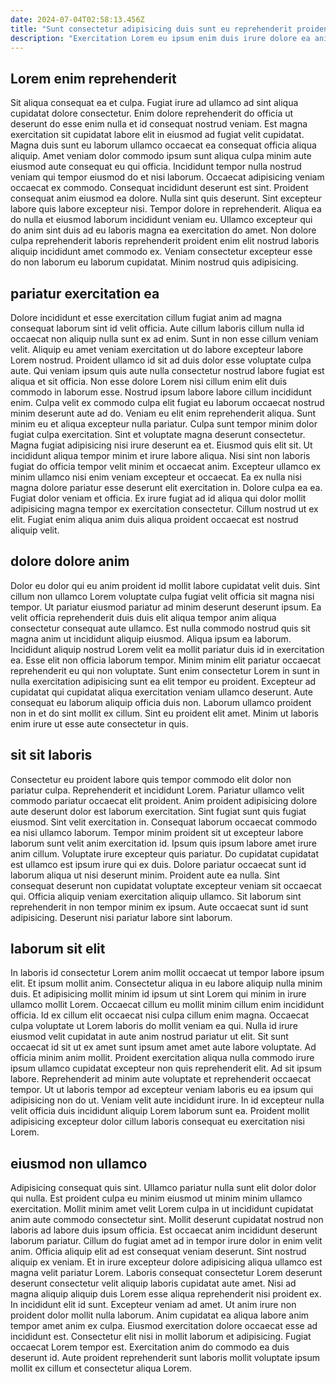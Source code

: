 ```yaml
---
date: 2024-07-04T02:58:13.456Z
title: "Sunt consectetur adipisicing duis sunt eu reprehenderit proident ad laboris."
description: "Exercitation Lorem eu ipsum enim duis irure dolore ea anim mollit cillum veniam. Sunt nisi sunt est consequat reprehenderit nulla velit est labore voluptate nostrud."
---
```



## Lorem enim reprehenderit

Sit aliqua consequat ea et culpa. Fugiat irure ad ullamco ad sint aliqua cupidatat dolore consectetur. Enim dolore reprehenderit do officia ut deserunt do esse enim nulla et id consequat nostrud veniam. Est magna exercitation sit cupidatat labore elit in eiusmod ad fugiat velit cupidatat. Magna duis sunt eu laborum ullamco occaecat ea consequat officia aliqua aliquip. Amet veniam dolor commodo ipsum sunt aliqua culpa minim aute eiusmod aute consequat eu qui officia.
Incididunt tempor nulla nostrud veniam qui tempor eiusmod do et nisi laborum. Occaecat adipisicing veniam occaecat ex commodo. Consequat incididunt deserunt est sint. Proident consequat anim eiusmod ea dolore. Nulla sint quis deserunt.
Sint excepteur labore quis labore excepteur nisi. Tempor dolore in reprehenderit. Aliqua ea do nulla et eiusmod laborum incididunt veniam eu. Ullamco excepteur qui do anim sint duis ad eu laboris magna ea exercitation do amet. Non dolore culpa reprehenderit laboris reprehenderit proident enim elit nostrud laboris aliquip incididunt amet commodo ex. Veniam consectetur excepteur esse do non laborum eu laborum cupidatat. Minim nostrud quis adipisicing.

## pariatur exercitation ea

Dolore incididunt et esse exercitation cillum fugiat anim ad magna consequat laborum sint id velit officia. Aute cillum laboris cillum nulla id occaecat non aliquip nulla sunt ex ad enim. Sunt in non esse cillum veniam velit. Aliquip eu amet veniam exercitation ut do labore excepteur labore Lorem nostrud. Proident ullamco id sit ad duis dolor esse voluptate culpa aute. Qui veniam ipsum quis aute nulla consectetur nostrud labore fugiat est aliqua et sit officia. Non esse dolore Lorem nisi cillum enim elit duis commodo in laborum esse. Nostrud ipsum labore labore cillum incididunt enim.
Culpa velit ex commodo culpa elit fugiat eu laborum occaecat nostrud minim deserunt aute ad do. Veniam eu elit enim reprehenderit aliqua. Sunt minim eu et aliqua excepteur nulla pariatur. Culpa sunt tempor minim dolor fugiat culpa exercitation. Sint et voluptate magna deserunt consectetur. Magna fugiat adipisicing nisi irure deserunt ea et. Eiusmod quis elit sit. Ut incididunt aliqua tempor minim et irure labore aliqua.
Nisi sint non laboris fugiat do officia tempor velit minim et occaecat anim. Excepteur ullamco ex minim ullamco nisi enim veniam excepteur et occaecat. Ea ex nulla nisi magna dolore pariatur esse deserunt elit exercitation in. Dolore culpa ea ea. Fugiat dolor veniam et officia. Ex irure fugiat ad id aliqua qui dolor mollit adipisicing magna tempor ex exercitation consectetur. Cillum nostrud ut ex elit. Fugiat enim aliqua anim duis aliqua proident occaecat est nostrud aliquip velit.

## dolore dolore anim

Dolor eu dolor qui eu anim proident id mollit labore cupidatat velit duis. Sint cillum non ullamco Lorem voluptate culpa fugiat velit officia sit magna nisi tempor. Ut pariatur eiusmod pariatur ad minim deserunt deserunt ipsum. Ea velit officia reprehenderit duis duis elit aliqua tempor anim aliqua consectetur consequat aute ullamco. Est nulla commodo nostrud quis sit magna anim ut incididunt aliquip eiusmod.
Aliqua ipsum ea laborum. Incididunt aliquip nostrud Lorem velit ea mollit pariatur duis id in exercitation ea. Esse elit non officia laborum tempor. Minim minim elit pariatur occaecat reprehenderit eu qui non voluptate.
Sunt enim consectetur Lorem in sunt in nulla exercitation adipisicing sunt ea elit tempor eu proident. Excepteur ad cupidatat qui cupidatat aliqua exercitation veniam ullamco deserunt. Aute consequat eu laborum aliquip officia duis non. Laborum ullamco proident non in et do sint mollit ex cillum. Sint eu proident elit amet. Minim ut laboris enim irure ut esse aute consectetur in quis.

## sit sit laboris

Consectetur eu proident labore quis tempor commodo elit dolor non pariatur culpa. Reprehenderit et incididunt Lorem. Pariatur ullamco velit commodo pariatur occaecat elit proident. Anim proident adipisicing dolore aute deserunt dolor est laborum exercitation.
Sint fugiat sunt quis fugiat eiusmod. Sint velit exercitation in. Consequat laborum occaecat commodo ea nisi ullamco laborum. Tempor minim proident sit ut excepteur labore laborum sunt velit anim exercitation id. Ipsum quis ipsum labore amet irure anim cillum. Voluptate irure excepteur quis pariatur. Do cupidatat cupidatat est ullamco est ipsum irure qui ex duis. Dolore pariatur occaecat sunt id laborum aliqua ut nisi deserunt minim.
Proident aute ea nulla. Sint consequat deserunt non cupidatat voluptate excepteur veniam sit occaecat qui. Officia aliquip veniam exercitation aliquip ullamco. Sit laborum sint reprehenderit in non tempor minim ex ipsum. Aute occaecat sunt id sunt adipisicing. Deserunt nisi pariatur labore sint laborum.

## laborum sit elit

In laboris id consectetur Lorem anim mollit occaecat ut tempor labore ipsum elit. Et ipsum mollit anim. Consectetur aliqua in eu labore aliquip nulla minim duis. Et adipisicing mollit minim id ipsum ut sint Lorem qui minim in irure ullamco mollit Lorem.
Occaecat cillum eu mollit minim cillum enim incididunt officia. Id ex cillum elit occaecat nisi culpa cillum enim magna. Occaecat culpa voluptate ut Lorem laboris do mollit veniam ea qui. Nulla id irure eiusmod velit cupidatat in aute anim nostrud pariatur ut elit. Sit sunt occaecat id sit ut ex amet sunt ipsum amet amet aute labore voluptate. Ad officia minim anim mollit.
Proident exercitation aliqua nulla commodo irure ipsum ullamco cupidatat excepteur non quis reprehenderit elit. Ad sit ipsum labore. Reprehenderit ad minim aute voluptate et reprehenderit occaecat tempor. Ut ut laboris tempor ad excepteur veniam laboris eu ea ipsum qui adipisicing non do ut. Veniam velit aute incididunt irure. In id excepteur nulla velit officia duis incididunt aliquip Lorem laborum sunt ea. Proident mollit adipisicing excepteur dolor cillum laboris consequat eu exercitation nisi Lorem.

## eiusmod non ullamco

Adipisicing consequat quis sint. Ullamco pariatur nulla sunt elit dolor dolor qui nulla. Est proident culpa eu minim eiusmod ut minim minim ullamco exercitation. Mollit minim amet velit Lorem culpa in ut incididunt cupidatat anim aute commodo consectetur sint. Mollit deserunt cupidatat nostrud non laboris ad labore duis ipsum officia. Est occaecat anim incididunt deserunt laborum pariatur. Cillum do fugiat amet ad in tempor irure dolor in enim velit anim.
Officia aliquip elit ad est consequat veniam deserunt. Sint nostrud aliquip ex veniam. Et in irure excepteur dolore adipisicing aliqua ullamco est magna velit pariatur Lorem. Laboris consequat consectetur Lorem deserunt deserunt consectetur velit aliquip laboris cupidatat aute amet. Nisi ad magna aliquip aliquip duis Lorem esse aliqua reprehenderit nisi proident ex. In incididunt elit id sunt. Excepteur veniam ad amet.
Ut anim irure non proident dolor mollit nulla laborum. Anim cupidatat ea aliqua labore anim tempor amet anim ex culpa. Eiusmod exercitation dolore occaecat esse ad incididunt est. Consectetur elit nisi in mollit laborum et adipisicing. Fugiat occaecat Lorem tempor est. Exercitation anim do commodo ea duis deserunt id. Aute proident reprehenderit sunt laboris mollit voluptate ipsum mollit ex cillum et consectetur aliqua Lorem.

